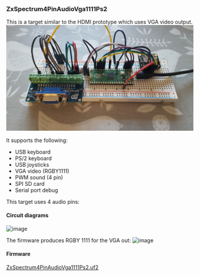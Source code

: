 
### ZxSpectrum4PinAudioVga1111Ps2
This is a target similar to the HDMI prototype which uses VGA video output.<br/>
<img src="ZxSpectrum4PinAudioVga1111Ps2Breadboard.jpg" width="500"/>

It supports the following:
* USB keyboard
* PS/2 keyboard
* USB joysticks
* VGA video (RGBY1111)
* PWM sound (4 pin)
* SPI SD card
* Serial port debug

This target uses 4 audio pins:

#### Circuit diagrams
![image](ZxSpectrum4PinAudioVga1111Ps2.png)

The firmware produces RGBY 1111 for the VGA out:
![image](rgby_1111_vga.png)

#### Firmware
[ZxSpectrum4PinAudioVga1111Ps2.uf2](/uf2/ZxSpectrum4PinAudioVga1111Ps2.uf2)<br/>
